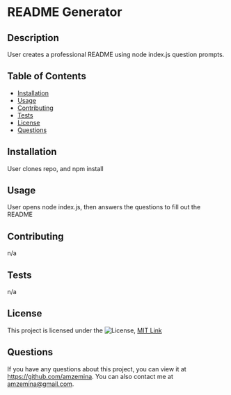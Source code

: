 
  # README Generator

  ## Description
  User creates a professional README using node index.js question prompts.

  ## Table of Contents
  * [Installation](#installation)
  * [Usage](#usage)
  * [Contributing](#contributing)
  * [Tests](#tests)
  * [License](#license)
  * [Questions](#questions)

  ## Installation
  User clones repo, and npm install

  ## Usage
  User opens node index.js, then answers the questions to fill out the README

  ## Contributing
  n/a

  ## Tests
  n/a

  ## License 
  This project is licensed under the ![License](https://img.shields.io/badge/License-MIT-blue.svg), [MIT Link](https://www.opensource.org/licenses/MIT)

  ## Questions
  If you have any questions about this project, you can view it at https://github.com/amzemina. You can also contact me at amzemina@gmail.com. 
  
